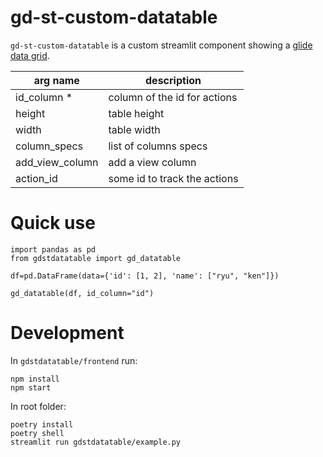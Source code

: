 # gd-st-custom-datatable

`gd-st-custom-datatable` is a custom streamlit component showing a [glide data grid](https://grid.glideapps.com/).

|   arg name      |      description             |
| --------------- | ---------------------------- |
| id_column *     | column of the id for actions |
| height          | table height                 |
| width           | table width                  |
| column_specs    | list of columns specs        |
| add_view_column | add a view column            |
| action_id       | some id to track the actions |

# Quick use

```
import pandas as pd
from gdstdatatable import gd_datatable

df=pd.DataFrame(data={'id': [1, 2], 'name': ["ryu", "ken"]})

gd_datatable(df, id_column="id")

```

# Development

In `gdstdatatable/frontend` run:

```
npm install
npm start
```

In root folder:

```
poetry install
poetry shell
streamlit run gdstdatatable/example.py
```